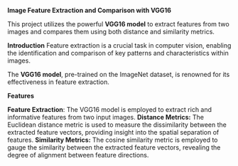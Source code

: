 **Image Feature Extraction and Comparison with VGG16**

This project utilizes the powerful **VGG16 model** to extract features from two images and compares them using both distance and similarity metrics.

**Introduction**
Feature extraction is a crucial task in computer vision, enabling the identification and comparison of key patterns and characteristics within images. 

The **VGG16 model**, pre-trained on the ImageNet dataset, is renowned for its effectiveness in feature extraction.

**Features**

**Feature Extraction**: The VGG16 model is employed to extract rich and informative features from two input images.
**Distance Metrics:** The Euclidean distance metric is used to measure the dissimilarity between the extracted feature vectors, providing insight into the spatial separation of features.
**Similarity Metrics:** The cosine similarity metric is employed to gauge the similarity between the extracted feature vectors, revealing the degree of alignment between feature directions.
